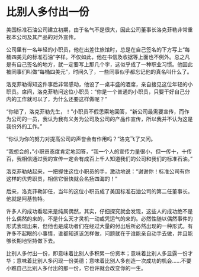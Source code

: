 # 比别人多付出一份

美国标准石油公司建立初期，由于名气不是很大，因此公司董事长洛克菲勒非常重视本公司及其产品的对外宣传。 

公司里有一名年轻的小职员，他在出差住旅馆时，总是在自己签名的下方写上“每桶四美元的标准石油”字样。不仅如此，他在书信及收据等上面也不例外。总之凡是有自己签名的地方，就一定要写上那几个字，这似乎成了一种职业习惯。他因此被同事们叫做“每桶四美元”，时间久了，一些同事似乎都忘记他的真名叫什么了。 

洛克菲勒得知这件事后非常感动，他设了一桌丰盛的酒席，亲自接见这位年轻的小职员。席间，洛克菲勒问这位小职员：“你是一个普通的小职员，只要干好自己分内的工作就可以了，为什么还要这样做呢？” 

“你错了，洛克菲勒先生，！”小职员不假思索地回答，“新公司最需要宣传，而作为公司的一员，我认为我有义务为公司及公司的产品作宣传，所以我并不认为这是我份外的工作。” 

“你认为你的努力对提高公司的声誉会有作用吗？”洛克飞了又问。 

“我想会的，”小职员态度肯定地回答，“我一个人的宣传力量很小，但一传十，十传百，我相信通过我的宣传一定会有成百上千人知道我们的公司和我们的标准石油。” 

洛克菲勒站起来，一把握住这位小职员的手，激动地说：“谢谢你！标准公司有你这样的优秀职员，相信它很快就会名扬四海的！” 

后来，洛克菲勒卸任，当年的这位小职员成了美国标准石油公司的第二任董事长。他就是阿基勃特。 

许多人的成功看起来是纯属偶然，其实，仔细探究就会发现，这些人的成功绝不是什么偶然的来的，不是什么天才灵机一动或凭运气的来的。必然性随以偶然事件的形式表现出来，但他也是成功者们在经过大量的付出后所必然出现的一种形式。有许多不起眼的小事情，谁都知道该怎样做，问题就在于谁能亲自动手去做，并且能够长期地坚持做下去。 

比别人多付出一份，即意味着比别人多积累一份资本；意味着比别人多显露一份才华；意味着比别人多闪现一份美德；意味着比别人多创造一次成功的机会……不要小瞧自己比别人多付出的那一份，它也许就会改变你的一生。
 